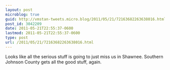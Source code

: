 ```yaml
---
layout: post
microblog: true
guid: http://vmstan-tweets.micro.blog/2011/05/21/72163682263638016.html
post_id: 3042209
date: 2011-05-21T22:55:37-0600
lastmod: 2011-05-21T22:55:37-0600
type: post
url: /2011/05/21/72163682263638016.html
---
```

Looks like all the serious stuff is going to just miss us in Shawnee. Southern Johnson County gets all the good stuff, again.
